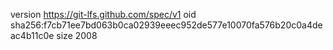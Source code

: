 version https://git-lfs.github.com/spec/v1
oid sha256:f7cb71ee7bd063b0ca02939eeec952de577e10070fa576b20c0a4deac4b11c0e
size 2008
